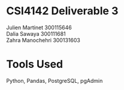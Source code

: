 # CSI4142 Deliverable 3
Julien Martinet 300115646<br />
Dalia Sawaya 300111681<br />
Zahra Manochehri 300131603<br />

# Tools Used
Python, Pandas, PostgreSQL, pgAdmin
